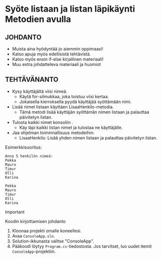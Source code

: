 # Syöte listaan ja listan läpikäynti Metodien avulla

## JOHDANTO
- Muista aina hyödyntää jo aiemmin oppimaasi!
- Katso apuja myös edellisistä tehtävistä.
- Katso myös ensin if-else kirjallinen materiaali!
- Muu extra johdatteleva materiaali ja huomiot
 
## TEHTÄVÄNANTO
- Kysy käyttäjältä viisi nimeä.
    - Käytä for-silmukkaa, joka toistuu viisi kertaa.
    - Jokaisella kierroksella pyydä käyttäjää syöttämään nimi.
- Lisää nimet listaan käyttäen LisaaHenkilo-metodia.
    - Tämä metodi lisää käyttäjän syöttämän nimen listaan ja palauttaa päivitetyn listan.
- Tulosta kaikki nimet konsoliin .
    - Käy läpi kaikki listan nimet ja tulostaa ne käyttäjälle.
- Jaa ohjelman toiminnallisuus metodeihin:
    - LisaaHenkilo: Lisää yhden nimen listaan ja palauttaa päivitetyn listan.


Esimerkkisuoritus:
```
Anna 5 henkilön nimeä:
Pekka
Mauro
Timur
Olli
Karina

Pekka
Mauro
Timur
Olli
Karina
```


> [!IMPORTANT]
> Koodin kirjoittamisen johdanto
1. Kloonaa projekti omalle koneellesi.
2. Avaa `ConsoleApp.sln`.
3. Solution-ikkunasta valitse "ConsoleApp".
4. Pääkoodi löytyy `Program.cs`-tiedostosta. Jos tarvitset, luo uudet itemit `ConsoleApp`-projektiin.

